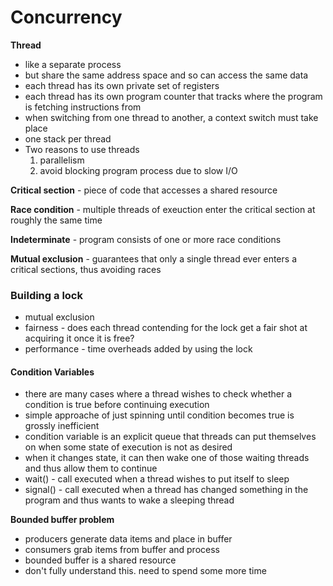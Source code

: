 # Concurrency

**Thread**
- like a separate process
- but share the same address space and so can access the same data
- each thread has its own private set of registers
- each thread has its own program counter that tracks where the program is fetching instructions from
- when switching from one thread to another, a context switch must take place
- one stack per thread
- Two reasons to use threads
    1. parallelism
    2. avoid blocking program process due to slow I/O

**Critical section** - piece of code that accesses a shared resource

**Race condition** - multiple threads of exeuction enter the critical section at roughly the same time

**Indeterminate** - program consists of one or more race conditions

**Mutual exclusion** - guarantees that only a single thread ever enters a critical sections, thus avoiding races


### Building a lock
- mutual exclusion
- fairness - does each thread contending for the lock get a fair shot at acquiring it once it is free?
- performance - time overheads added by using the lock


#### Condition Variables
- there are many cases where a thread wishes to check whether a condition is true before continuing execution
- simple approache of just spinning until condition becomes true is grossly inefficient
- condition variable is an explicit queue that threads can put themselves on when some state of execution is not as desired
- when it changes state, it can then wake one of those waiting threads and thus allow them to continue
- wait() - call executed when a thread wishes to put itself to sleep
- signal() - call executed when a thread has changed something in the program and thus wants to wake a sleeping thread


**Bounded buffer problem**
- producers generate data items and place in buffer
- consumers grab items from buffer and process
- bounded buffer is a shared resource
- don't fully understand this. need to spend some more time


